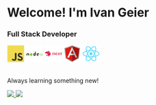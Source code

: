 <h1>Welcome! I'm Ivan Geier</h1>

<h3>Full Stack Developer</h3>

<div>
<img src="https://raw.githubusercontent.com/devicons/devicon/master/icons/javascript/javascript-original.svg" alt="javascript" width="40" height="40"/>
<img src="https://github.com/devicons/devicon/blob/master/icons/nodejs/nodejs-original-wordmark.svg" alt="nodejs" width="40" height="40"/>
<img src="https://github.com/devicons/devicon/blob/master/icons/nestjs/nestjs-plain-wordmark.svg" alt="nest" width="40" height="40"/>
<img src="https://github.com/devicons/devicon/blob/master/icons/angularjs/angularjs-original.svg" alt="angular" width="40" height="40"/>
<img src="https://github.com/devicons/devicon/blob/master/icons/react/react-original.svg" alt="react" width="40" height="40"/>
</div>
 
<br>
<p>Always learning something new!<p> 
 

<a href="mailto:vilajr.ivan@gmail.com"><img src="https://img.shields.io/badge/Gmail-D14836?style=for-the-badge&logo=gmail&logoColor=white" /> <a/>
<a href="https://www.linkedin.com/in/ivangeier/" target="_blank"><img src="https://img.shields.io/badge/LinkedIn-0077B5?style=for-the-badge&logo=linkedin&logoColor=white" /><a/>
